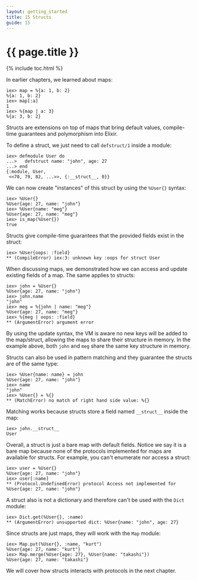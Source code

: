 ```yaml
---
layout: getting_started
title: 15 Structs
guide: 15
---
```


# {{ page.title }}

{% include toc.html %}

In earlier chapters, we learned about maps:

```iex
iex> map = %{a: 1, b: 2}
%{a: 1, b: 2}
iex> map[:a]
1
iex> %{map | a: 3}
%{a: 3, b: 2}
```

Structs are extensions on top of maps that bring default values, compile-time guarantees and polymorphism into Elixir.

To define a struct, we just need to call `defstruct/1` inside a module:

```iex
iex> defmodule User do
...>   defstruct name: "john", age: 27
...> end
{:module, User,
 <<70, 79, 82, ...>>, {:__struct__, 0}}
```

We can now create "instances" of this struct by using the `%User{}` syntax:

```iex
iex> %User{}
%User{age: 27, name: "john"}
iex> %User{name: "meg"}
%User{age: 27, name: "meg"}
iex> is_map(%User{})
true
```

Structs give compile-time guarantees that the provided fields exist in the struct:

```iex
iex> %User{oops: :field}
** (CompileError) iex:3: unknown key :oops for struct User
```

When discussing maps, we demonstrated how we can access and update existing fields of a map. The same applies to structs:

```iex
iex> john = %User{}
%User{age: 27, name: "john"}
iex> john.name
"john"
iex> meg = %{john | name: "meg"}
%User{age: 27, name: "meg"}
iex> %{meg | oops: :field}
** (ArgumentError) argument error
```

By using the update syntax, the VM is aware no new keys will be added to the map/struct, allowing the maps to share their structure in memory. In the example above, both `john` and `meg` share the same key structure in memory.

Structs can also be used in pattern matching and they guarantee the structs are of the same type:

```iex
iex> %User{name: name} = john
%User{age: 27, name: "john"}
iex> name
"john"
iex> %User{} = %{}
** (MatchError) no match of right hand side value: %{}
```

Matching works because structs store a field named `__struct__` inside the map:

```iex
iex> john.__struct__
User
```

Overall, a struct is just a bare map with default fields. Notice we say it is a bare map because none of the protocols implemented for maps are available for structs. For example, you can't enumerate nor access a struct:

```iex
iex> user = %User{}
%User{age: 27, name: "john"}
iex> user[:name]
** (Protocol.UndefinedError) protocol Access not implemented for %User{age: 27, name: "john"}
```

A struct also is not a dictionary and therefore can't be used with the `Dict` module:

```iex
iex> Dict.get(%User{}, :name)
** (ArgumentError) unsupported dict: %User{name: "john", age: 27}
```

Since structs are just maps, they will work with the `Map` module:

```iex
iex> Map.put(%User{}, :name, "kurt")
%User{age: 27, name: "kurt"}
iex> Map.merge(%User{age: 27}, %User{name: "takashi"})
%User{age: 27, name: "takashi"}
```

We will cover how structs interacts with protocols in the next chapter.
